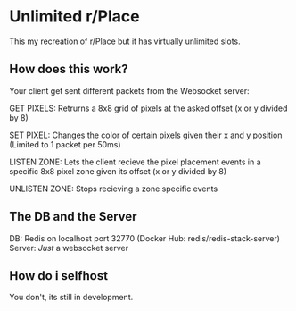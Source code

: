 # Unlimited r/Place

This my recreation of r/Place but it has virtually unlimited slots.

## How does this work?

Your client get sent different packets from the Websocket server:

GET PIXELS:
    Retrurns a 8x8 grid of pixels at the asked offset (x or y divided by 8)

SET PIXEL:
    Changes the color of certain pixels given their x and y position (Limited to 1 packet per 50ms)

LISTEN ZONE:
    Lets the client recieve the pixel placement events in a specific 8x8 pixel zone given its offset (x or y divided by 8)

UNLISTEN ZONE:
    Stops recieving a zone specific events

## The DB and the Server

DB: Redis on localhost port 32770 (Docker Hub: redis/redis-stack-server)
Server: *Just* a websocket server

## How do i selfhost

You don't, its still in development.
